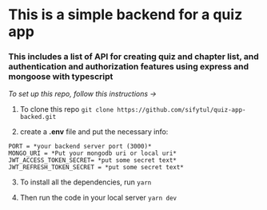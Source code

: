 # This is a simple backend for a quiz app

### This includes a list of API for creating quiz and chapter list, and authentication and authorization features using express and mongoose with typescript

_To set up this repo, follow this instructions ->_

1. To clone this repo
   `git clone https://github.com/sifytul/quiz-app-backed.git`

2. create a **.env** file and put the necessary info:

```
PORT = *your backend server port (3000)*
MONGO_URI = *Put your mongodb uri or local uri*
JWT_ACCESS_TOKEN_SECRET= *put some secret text*
JWT_REFRESH_TOKEN_SECRET = *put some secret text*
```

3. To install all the dependencies, run
   `yarn`

4. Then run the code in your local server
   `yarn dev`
